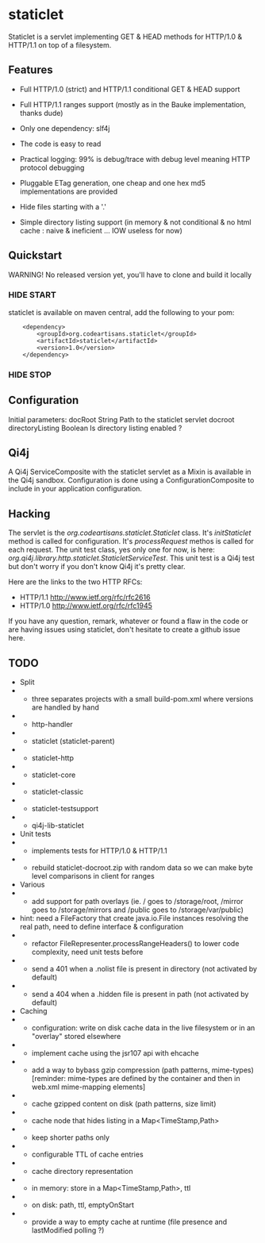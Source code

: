 
staticlet
=========

Staticlet is a servlet implementing GET & HEAD methods for HTTP/1.0 & HTTP/1.1 on top of a filesystem.




Features
--------

- Full HTTP/1.0 (strict) and HTTP/1.1 conditional GET & HEAD support
- Full HTTP/1.1 ranges support (mostly as in the Bauke implementation, thanks dude)
- Only one dependency: slf4j
- The code is easy to read
- Practical logging: 99% is debug/trace with debug level meaning HTTP protocol debugging
- Pluggable ETag generation, one cheap and one hex md5 implementations are provided

- Hide files starting with a '.'
- Simple directory listing support (in memory & not conditional & no html cache : naive & ineficient ... IOW useless for now)




Quickstart
----------

WARNING! No released version yet, you'll have to clone and build it locally

### HIDE START

staticlet is available on maven central, add the following to your pom:

        <dependency>
            <groupId>org.codeartisans.staticlet</groupId>
            <artifactId>staticlet</artifactId>
            <version>1.0</version>
        </dependency>

### HIDE STOP



Configuration
-------------

Initial parameters:
    docRoot             String      Path to the staticlet servlet docroot
    directoryListing    Boolean     Is directory listing enabled ?




Qi4j
----

A Qi4j ServiceComposite with the staticlet servlet as a Mixin is available in the Qi4j sandbox.
Configuration is done using a ConfigurationComposite to include in your application configuration.




Hacking
-------

The servlet is the *org.codeartisans.staticlet.Staticlet* class.
It's *initStaticlet* method is called for configuration.
It's *processRequest* methos is called for each request.
The unit test class, yes only one for now, is here: *org.qi4j.library.http.staticlet.StaticletServiceTest*.
This unit test is a Qi4j test but don't worry if you don't know Qi4j it's pretty clear.

Here are the links to the two HTTP RFCs:
- HTTP/1.1 http://www.ietf.org/rfc/rfc2616
- HTTP/1.0 http://www.ietf.org/rfc/rfc1945

If you have any question, remark, whatever or found a flaw in the code or are having
issues using staticlet, don't hesitate to create a github issue here.





TODO
----

 * Split
 * - three separates projects with a small build-pom.xml where versions are handled by hand
 * - http-handler
 * - staticlet (staticlet-parent)
 *   - staticlet-http
 *   - staticlet-core
 *   - staticlet-classic
 *   - staticlet-testsupport
 * - qi4j-lib-staticlet
 * Unit tests
 * - implements tests for HTTP/1.0 & HTTP/1.1
 * - rebuild staticlet-docroot.zip with random data so we can make byte level comparisons in client for ranges
 * Various
 * - add support for path overlays (ie. / goes to /storage/root, /mirror goes to /storage/mirrors and /public goes to /storage/var/public)
 *   hint: need a FileFactory that create java.io.File instances resolving the real path, need to define interface & configuration
 * - refactor FileRepresenter.processRangeHeaders() to lower code complexity, need unit tests before
 * - send a 401 when a .nolist file is present in directory (not activated by default)
 * - send a 404 when a .hidden file is present in path (not activated by default)
 * Caching
 * - configuration: write on disk cache data in the live filesystem or in an "overlay" stored elsewhere
 * - implement cache using the jsr107 api with ehcache
 * - add a way to bybass gzip compression (path patterns, mime-types) [reminder: mime-types are defined by the container and then in web.xml mime-mapping elements]
 * - cache gzipped content on disk (path patterns, size limit)
 * - cache node that hides listing in a Map<TimeStamp,Path>
 *    - keep shorter paths only
 *    - configurable TTL of cache entries
 * - cache directory representation
 *    - in memory: store in a Map<TimeStamp,Path>, ttl
 *    - on disk: path, ttl, emptyOnStart
 * - provide a way to empty cache at runtime (file presence and lastModified polling ?)


